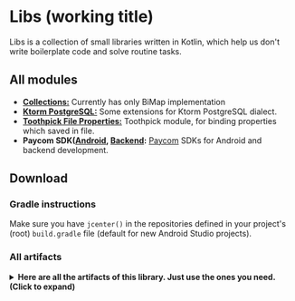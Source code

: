 # Libs (working title)

Libs is a collection of small libraries written in Kotlin, which help 
us don't write boilerplate code and solve routine tasks.

## All modules

- **[Collections:](modules/collections)** Currently has only BiMap implementation
- **[Ktorm PostgreSQL:](modules/ktorm-postgresql)** Some extensions for
Ktorm PostgreSQL dialect.
- **[Toothpick File Properties:](modules/toothpick-file-properties)** 
Toothpick module, for binding properties which saved in file.  
- **Paycom SDK([Android](modules/paycom/paycom-android), [Backend](modules/paycom/paycom-backend):** 
[Paycom](http://paycom.uz) SDKs for Android and backend development.  


## Download

### Gradle instructions
Make sure you have `jcenter()` in the repositories defined in your project's
(root) `build.gradle` file (default for new Android Studio projects).

### All artifacts
<details>
<summary>
<b>Here are all the artifacts of this library. Just use the ones you need. (Click to expand)</b>
</summary>

```kts
implementation("uz.dkamaloff.libs:collections:$libs_version")
implementation("uz.dkamaloff.libs:ktorm-postgresql:$libs_version")
implementation("uz.dkamaloff.libs:toothpick-file-properties:$libs_version")
implementation("uz.dkamaloff.libs:paycom-android:$libs_version")
implementation("uz.dkamaloff.libs:paycom-server:$libs_version")
```

</details>
